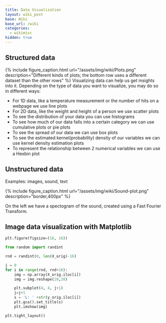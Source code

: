 ```yaml
---
title: Data Visualization
layout: wiki_post
base: Wiki
base_url: /wiki
categories:
  - wikimisc
hidden: true
---
```


Structured data
---------------

{% include figure_caption.html url="/assets/img/wiki/Plots.png" description="Different kinds of plots; the bottom row uses a different dataset than the other rows" %} Visualizing data can help us get insights into it. Depending on the type of data you want to visualize, you may do so in different ways:

-   For 1D data, like a temperature measurement or the number of hits on a webpage we use line plots
-   For 2D data, like the weight and height of a person we use scatter plots
-   To see the distribution of your data you can use histograms
-   To see how much of our data falls into a certain category we can use cumulative plots or pie plots
-   To see the spread of our data we can use box plots
-   To see the estimated kernel(probability) density of our variables we can use kernel density estimation plots
-   To represent the relationship between 2 numerical variables we can use a Hexbin plot

Unstructured data
-----------------

Examples: images, sound, text

{% include figure_caption.html url="/assets/img/wiki/Sound-plot.png" description="border,400px" %}

On the left we have a spectogram of the sound, created using a Fast Fourier Transform.

Image data visualization with Matplotlib
----------------------------------------

``` python
plt.figure(figsize=(16, 16))

from random import randint

rnd = randint(0, len(X_orig)-16)

j = 0
for i in range(rnd, rnd+16):
    img = np.array(X_orig.iloc[i])
    img = img.reshape(28,28)

    plt.subplot(4, 4, j+1)
    j=j+1
    s = 'L: ' +str(y_orig.iloc[i])
    plt.gca().set_title(s)
    plt.imshow(img)

plt.tight_layout()
```
